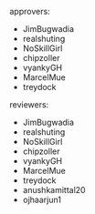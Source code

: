 approvers:
- JimBugwadia
- realshuting
- NoSkillGirl
- chipzoller
- vyankyGH
- MarcelMue
- treydock

reviewers:
- JimBugwadia
- realshuting
- NoSkillGirl
- chipzoller
- vyankyGH
- MarcelMue
- treydock
- anushkamittal20
- ojhaarjun1
